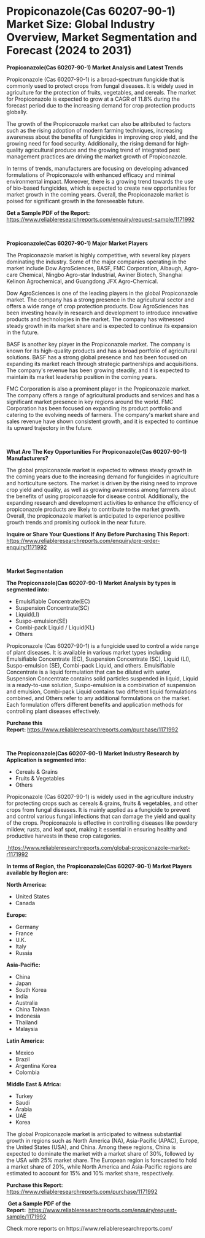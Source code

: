 <p><h1>Propiconazole(Cas 60207-90-1) Market Size: Global Industry Overview, Market Segmentation and Forecast (2024 to 2031)</h1></p><p><strong>Propiconazole(Cas 60207-90-1) Market Analysis and Latest Trends</strong></p>
<p><p>Propiconazole (Cas 60207-90-1) is a broad-spectrum fungicide that is commonly used to protect crops from fungal diseases. It is widely used in agriculture for the protection of fruits, vegetables, and cereals. The market for Propiconazole is expected to grow at a CAGR of 11.8% during the forecast period due to the increasing demand for crop protection products globally. </p><p>The growth of the Propiconazole market can also be attributed to factors such as the rising adoption of modern farming techniques, increasing awareness about the benefits of fungicides in improving crop yield, and the growing need for food security. Additionally, the rising demand for high-quality agricultural produce and the growing trend of integrated pest management practices are driving the market growth of Propiconazole.</p><p>In terms of trends, manufacturers are focusing on developing advanced formulations of Propiconazole with enhanced efficacy and minimal environmental impact. Moreover, there is a growing trend towards the use of bio-based fungicides, which is expected to create new opportunities for market growth in the coming years. Overall, the Propiconazole market is poised for significant growth in the foreseeable future.</p></p>
<p><strong>Get a Sample PDF of the Report:&nbsp;</strong> <a href="https://www.reliableresearchreports.com/enquiry/request-sample/1171992">https://www.reliableresearchreports.com/enquiry/request-sample/1171992</a></p>
<p>&nbsp;</p>
<p><strong>Propiconazole(Cas 60207-90-1) Major Market Players</strong></p>
<p><p>The Propiconazole market is highly competitive, with several key players dominating the industry. Some of the major companies operating in the market include Dow AgroSciences, BASF, FMC Corporation, Albaugh, Agro-care Chemical, Ningbo Agro-star Industrial, Awiner Biotech, Shanghai Kelinon Agrochemical, and Guangdong JFX Agro-Chemical.</p><p>Dow AgroSciences is one of the leading players in the global Propiconazole market. The company has a strong presence in the agricultural sector and offers a wide range of crop protection products. Dow AgroSciences has been investing heavily in research and development to introduce innovative products and technologies in the market. The company has witnessed steady growth in its market share and is expected to continue its expansion in the future.</p><p>BASF is another key player in the Propiconazole market. The company is known for its high-quality products and has a broad portfolio of agricultural solutions. BASF has a strong global presence and has been focused on expanding its market reach through strategic partnerships and acquisitions. The company's revenue has been growing steadily, and it is expected to maintain its market leadership position in the coming years.</p><p>FMC Corporation is also a prominent player in the Propiconazole market. The company offers a range of agricultural products and services and has a significant market presence in key regions around the world. FMC Corporation has been focused on expanding its product portfolio and catering to the evolving needs of farmers. The company's market share and sales revenue have shown consistent growth, and it is expected to continue its upward trajectory in the future.</p></p>
<p>&nbsp;</p>
<p><strong>What Are The Key Opportunities For Propiconazole(Cas 60207-90-1) Manufacturers?</strong></p>
<p><p>The global propiconazole market is expected to witness steady growth in the coming years due to the increasing demand for fungicides in agriculture and horticulture sectors. The market is driven by the rising need to improve crop yield and quality, as well as growing awareness among farmers about the benefits of using propiconazole for disease control. Additionally, the expanding research and development activities to enhance the efficiency of propiconazole products are likely to contribute to the market growth. Overall, the propiconazole market is anticipated to experience positive growth trends and promising outlook in the near future.</p></p>
<p><strong>Inquire or Share Your Questions If Any Before Purchasing This Report:</strong> <a href="https://www.reliableresearchreports.com/enquiry/pre-order-enquiry/1171992">https://www.reliableresearchreports.com/enquiry/pre-order-enquiry/1171992</a></p>
<p>&nbsp;</p>
<p><strong>Market Segmentation</strong></p>
<p><strong>The Propiconazole(Cas 60207-90-1) Market Analysis by types is segmented into:</strong></p>
<p><ul><li>Emulsifiable Concentrate(EC)</li><li>Suspension Concentrate(SC)</li><li>Liquid(LI)</li><li>Suspo-emulsion(SE)</li><li>Combi-pack Liquid / Liquid(KL)</li><li>Others</li></ul></p>
<p><p>Propiconazole (Cas 60207-90-1) is a fungicide used to control a wide range of plant diseases. It is available in various market types including Emulsifiable Concentrate (EC), Suspension Concentrate (SC), Liquid (LI), Suspo-emulsion (SE), Combi-pack Liquid, and others. Emulsifiable Concentrate is a liquid formulation that can be diluted with water, Suspension Concentrate contains solid particles suspended in liquid, Liquid is a ready-to-use solution, Suspo-emulsion is a combination of suspension and emulsion, Combi-pack Liquid contains two different liquid formulations combined, and Others refer to any additional formulations on the market. Each formulation offers different benefits and application methods for controlling plant diseases effectively.</p></p>
<p><strong>Purchase this Report:&nbsp;</strong><a href="https://www.reliableresearchreports.com/purchase/1171992">https://www.reliableresearchreports.com/purchase/1171992</a></p>
<p>&nbsp;</p>
<p><strong>The Propiconazole(Cas 60207-90-1) Market Industry Research by Application is segmented into:</strong></p>
<p><ul><li>Cereals & Grains</li><li>Fruits & Vegetables</li><li>Others</li></ul></p>
<p><p>Propiconazole (Cas 60207-90-1) is widely used in the agriculture industry for protecting crops such as cereals & grains, fruits & vegetables, and other crops from fungal diseases. It is mainly applied as a fungicide to prevent and control various fungal infections that can damage the yield and quality of the crops. Propiconazole is effective in controlling diseases like powdery mildew, rusts, and leaf spot, making it essential in ensuring healthy and productive harvests in these crop categories.</p></p>
<p><a href="https://www.reliableresearchreports.com/global-propiconazole-market-r1171992">&nbsp;https://www.reliableresearchreports.com/global-propiconazole-market-r1171992</a></p>
<p><strong>In terms of Region, the Propiconazole(Cas 60207-90-1) Market Players available by Region are:</strong></p>
<p>
    <p> <strong> North America: </strong>
        <ul>
            <li>United States</li>
            <li>Canada</li>
        </ul>
        </p> 
    <p> <strong> Europe: </strong>
        <ul>
            <li>Germany</li>
            <li>France</li>
            <li>U.K.</li>
            <li>Italy</li>
            <li>Russia</li>
        </ul>
        </p> 
    <p> <strong> Asia-Pacific: </strong>
        <ul>
            <li>China</li>
            <li>Japan</li>
            <li>South Korea</li>
            <li>India</li>
            <li>Australia</li>
            <li>China Taiwan</li>
            <li>Indonesia</li>
            <li>Thailand</li>
            <li>Malaysia</li>
        </ul>
        </p> 
    <p> <strong> Latin America: </strong>
        <ul>
            <li>Mexico</li>
            <li>Brazil</li>
            <li>Argentina Korea</li>
            <li>Colombia</li>
        </ul>
        </p> 
    <p> <strong> Middle East & Africa: </strong>
        <ul>
            <li>Turkey</li>
            <li>Saudi</li>
            <li>Arabia</li>
            <li>UAE</li>
            <li>Korea</li>
        </ul>
    </p>
    </p>
<p><p>The global Propiconazole market is anticipated to witness substantial growth in regions such as North America (NA), Asia-Pacific (APAC), Europe, the United States (USA), and China. Among these regions, China is expected to dominate the market with a market share of 30%, followed by the USA with 25% market share. The European region is forecasted to hold a market share of 20%, while North America and Asia-Pacific regions are estimated to account for 15% and 10% market share, respectively.</p></p>
<p><strong>Purchase this Report: </strong><a href="https://www.reliableresearchreports.com/purchase/1171992">https://www.reliableresearchreports.com/purchase/1171992</a></p>
<p>&nbsp;<strong>Get a Sample PDF of the Report:&nbsp;&nbsp;</strong><a href="https://www.reliableresearchreports.com/enquiry/request-sample/1171992">https://www.reliableresearchreports.com/enquiry/request-sample/1171992</a></p>
<p><strong></strong></p>
<p>Check more reports on https://www.reliableresearchreports.com/</p>